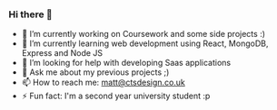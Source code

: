 ### Hi there 👋
- 🔭 I’m currently working on Coursework and some side projects :)
- 🌱 I’m currently learning web development using React, MongoDB, Express and Node JS
- 🤔 I’m looking for help with developing Saas applications
- 💬 Ask me about my previous projects ;)
- 📫 How to reach me: matt@ctsdesign.co.uk
- ⚡ Fun fact: I'm a second year university student :p




<!--
**M-Chal/M-Chal** is a ✨ _special_ ✨ repository because its `README.md` (this file) appears on your GitHub profile.

Here are some ideas to get you started:


-->
